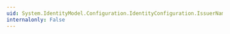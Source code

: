```yaml
---
uid: System.IdentityModel.Configuration.IdentityConfiguration.IssuerNameRegistry
internalonly: False
---
```

